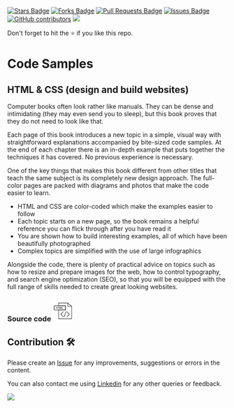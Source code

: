 <a href="https://github.com/drshahizan/learn-php/stargazers"><img src="https://img.shields.io/github/stars/drshahizan/learn-php" alt="Stars Badge"/></a>
<a href="https://github.com/drshahizan/learn-php/network/members"><img src="https://img.shields.io/github/forks/drshahizan/learn-php" alt="Forks Badge"/></a>
<a href="https://github.com/drshahizan/learn-php/pulls"><img src="https://img.shields.io/github/issues-pr/drshahizan/learn-php" alt="Pull Requests Badge"/></a>
<a href="https://github.com/drshahizan/learn-php/issues"><img src="https://img.shields.io/github/issues/drshahizan/learn-php" alt="Issues Badge"/></a>
<a href="https://github.com/drshahizan/learn-php/graphs/contributors"><img alt="GitHub contributors" src="https://img.shields.io/github/contributors/drshahizan/learn-php?color=2b9348"></a>
![](https://visitor-badge.glitch.me/badge?page_id=drshahizan/learn-php)

Don't forget to hit the :star: if you like this repo.

# Code Samples

## HTML & CSS (design and build websites)

Computer books often look rather like manuals. They can be dense and intimidating (they may even send you to sleep), but this book proves that they do not need to look like that.

Each page of this book introduces a new topic in a simple, visual way with straightforward explanations accompanied by bite-sized code samples. At the end of each chapter there is an in-depth example that puts together the techniques it has covered. No previous experience is necessary.

One of the key things that makes this book different from other titles that teach the same subject is its completely new design approach. The full-color pages are packed with diagrams and photos that make the code easier to learn.

- HTML and CSS are color-coded which make the examples easier to follow
- Each topic starts on a new page, so the book remains a helpful reference you can flick through after you have read it
- You are shown how to build interesting examples, all of which have been beautifully photographed
- Complex topics are simplified with the use of large infographics

Alongside the code, there is plenty of practical advice on topics such as how to resize and prepare images for the web, how to control typography, and search engine optimization (SEO), so that you will be equipped with the full range of skills needed to create great looking websites.

### Source code <img src="../images/html1.png" width="48px" height="48px"></a>

## Contribution 🛠️
Please create an [Issue](https://github.com/drshahizan/learn-php/issues) for any improvements, suggestions or errors in the content.

You can also contact me using [Linkedin](https://www.linkedin.com/in/drshahizan/) for any other queries or feedback.

![](https://visitor-badge.glitch.me/badge?page_id=drshahizan)
